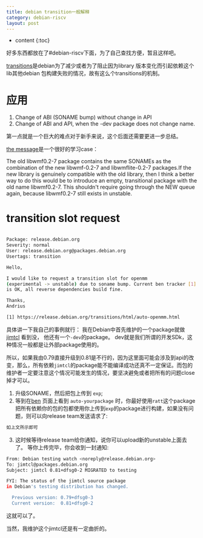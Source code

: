 ```yaml
---
title: debian transition一般解释
category: debian-riscv
layout: post
---
```

* content
{:toc}

好多东西都放在了#debian-riscv下面，为了自己查找方便，暂且这样吧。

[transitions](https://wiki.debian.org/Teams/ReleaseTeam/Transitions)是debian为了减少或者为了阻止因为library 版本变化而引起依赖这个lib其他debian 包构建失败的情况，故有这么个transitions的机制。

# 应用
1. Change of ABI (SONAME bump) without change in API
2. Change of ABI and API, when the -dev package does not change name.

第一点就是一个巨大的难点对于新手来说，这个后面还需要更进一步总结。

[the message](https://bugs.debian.org/cgi-bin/bugreport.cgi?bug=956183#46)是一个很好的学习case：

The old libwmf0.2-7 package contains the same SONAMEs as the combination of the new libwmf-0.2-7 and   libwmflite-0.2-7 packages.If the new library is genuinely
compatible with the old library, then I think a better way to do this
would be to introduce an empty, transitional package with the old name
libwmf0.2-7. This shouldn't require going through the NEW queue again,
because libwmf0.2-7 still exists in unstable.

# transition slot request

```bash

Package: release.debian.org
Severity: normal
User: release.debian.org@packages.debian.org
Usertags: transition

Hello,

I would like to request a transition slot for openmm
(experimental -> unstable) due to soname bump. Current ben tracker [1]
is OK, all reverse dependencies build fine.

Thanks,
Andrius

[1] https://release.debian.org/transitions/html/auto-openmm.html

```
具体讲一下我自己的事例就行： 我在Debian中首先维护的一个package就做 [jimtcl](https://tracker.debian.org/pkg/jimtcl)
看到没， 他还有一个`-dev`的package。 dev就是我们所谓的开发SDk，这种情况一般都是让外部package使用的。

所以，如果我由0.79直接升级到0.81是不行的，因为这里面可能会涉及到api的改变，那么，所有依赖`jimtcl`的package能不能编译成功还真不一定保证。而包的维护者一定要注意这个情况可能发生的情况，要坚决避免或者把所有的问题close掉才可以。

1. 升级SONAME，然后把包上传到 `exp`;
2. 等到在[ben](https://release.debian.org/transitions/) 页面上看到 `auto-yourpackage`  时，你最好使用`ratt`这个package把所有依赖你的包的包都使用你上传到`exp`的package进行构建，如果没有问题，则可以向release team发送请求了:
 
```bash
如上文所示即可
```

3. 这时候等待release team给你通知，说你可以upload新的unstable上面去了。
等你上传完毕，你会收到一封通知:

```bash
From: Debian testing watch <noreply@release.debian.org>
To: jimtcl@packages.debian.org
Subject: jimtcl 0.81+dfsg0-2 MIGRATED to testing

FYI: The status of the jimtcl source package
in Debian's testing distribution has changed.

  Previous version: 0.79+dfsg0-3
  Current version:  0.81+dfsg0-2
```
这就可以了。

当然，我维护这个jimtcl还是有一定曲折的。